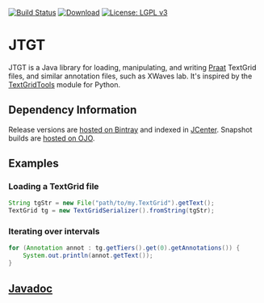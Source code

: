 [![Build Status](https://travis-ci.org/m2ci-msp/jtgt.svg?branch=master)](https://travis-ci.org/m2ci-msp/jtgt)
[![Download](https://api.bintray.com/packages/m2ci-msp/maven/jtgt/images/download.svg)](https://bintray.com/m2ci-msp/maven/jtgt/_latestVersion)
[![License: LGPL v3](https://img.shields.io/badge/License-LGPL%20v3-blue.svg)](https://www.gnu.org/licenses/lgpl-3.0)

# JTGT

JTGT is a Java library for loading, manipulating, and writing [Praat] TextGrid files, and similar annotation files, such as XWaves lab.
It's inspired by the [TextGridTools] module for Python.

## Dependency Information

Release versions are [hosted on Bintray] and indexed in [JCenter].
Snapshot builds are [hosted on OJO].

## Examples

### Loading a TextGrid file

```java
String tgStr = new File("path/to/my.TextGrid").getText();
TextGrid tg = new TextGridSerializer().fromString(tgStr);
```

### Iterating over intervals

```java
for (Annotation annot : tg.getTiers().get(0).getAnnotations()) {
    System.out.println(annot.getText());
}
```

## [Javadoc]

[Praat]: http://praat.org/
[TextGridTools]: https://github.com/hbuschme/TextGridTools
[hosted on Bintray]: https://bintray.com/m2ci-msp/maven/jtgt/_latestVersion
[JCenter]: https://bintray.com/bintray/jcenter
[hosted on OJO]: https://oss.jfrog.org/artifactory/webapp/#/artifacts/browse/tree/General/oss-snapshot-local/org/m2ci/msp/jtgt
[Javadoc]: https://m2ci-msp.github.io/jtgt/docs/javadoc/
